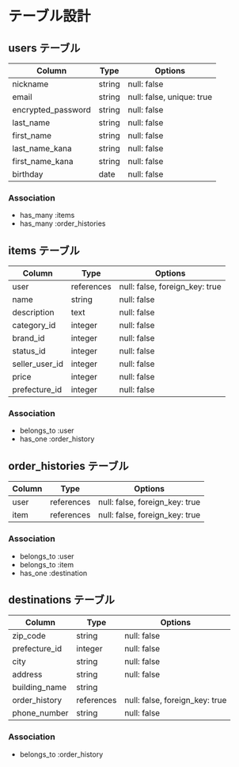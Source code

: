 # テーブル設計

## users テーブル

| Column             | Type   | Options                   |
| ------------------ | ------ | -----------               |
| nickname           | string | null: false               |
| email              | string | null: false, unique: true |
| encrypted_password | string | null: false               |
| last_name        | string | null: false               |
| first_name         | string | null: false               |
| last_name_kana   | string | null: false               |
| first_name_kana    | string | null: false               |
| birthday           | date   | null: false               |


### Association

- has_many :items
- has_many :order_histories

## items テーブル

| Column             | Type       | Options                        |
| ------             | ------     | -----------                    |
| user               | references | null: false, foreign_key: true |
| name               | string     | null: false                    |
| description        | text       | null: false                    |
| category_id        | integer    | null: false                    |
| brand_id           | integer    | null: false                    |
| status_id          | integer    | null: false                    |
| seller_user_id     | integer    | null: false                    |
| price              | integer    | null: false                    |
| prefecture_id      | integer    | null: false                    |

### Association

- belongs_to :user
- has_one :order_history

## order_histories テーブル

| Column        | Type       | Options                        |
| -------       | ---------- | ------------------------------ |
| user          | references | null: false, foreign_key: true |
| item          | references | null: false, foreign_key: true |


### Association

- belongs_to :user
- belongs_to :item
- has_one :destination

## destinations テーブル

| Column             | Type       | Options                         |
| ------------------ | ------     | -----------                     |
| zip_code           | string     | null: false                     |
| prefecture_id      | integer    | null: false                     |
| city               | string     | null: false                     |
| address            | string     | null: false                     |
| building_name      | string     |                                 |
| order_history      | references | null: false, foreign_key: true  |
| phone_number       | string     | null: false                     |

### Association

- belongs_to :order_history